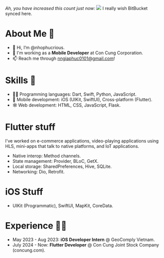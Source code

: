 _Ah, you have increased this count just now: ![](https://komarev.com/ghpvc/?username=nhophucrious)_
I really wish BitBucket synced here.

# About Me 👀
- 👋 Hi, I’m @nhophucrious.
- 👀 I'm working as a **Mobile Developer** at Con Cung Corporation.
- 📫 Reach me through [nngiaphuc0101@gmail.com](mailto:nngiaphuc0101@gmail.com)!

# Skills 🔧
- 🧑‍💻 Programming languages: Dart, Swift, Python, JavaScript.
- 📱 Mobile development: iOS (UIKit, SwiftUI), Cross-platform (Flutter).
- 🕸️ Web development: HTML, CSS, JavaScript, Flask.

# Flutter stuff
I've worked on e-commerce applications, video-playing applications using HLS, mini-apps that talk to native platforms, and IoT applications.
- Native interop: Method channels.
- State management: Provider, BLoC, GetX.
- Local storage: SharedPreferences, Hive, SQLite.
- Networking: Dio, Retrofit.

# iOS Stuff
- UIKit (Programmatic), SwiftUI, MapKit, CoreData.

# Experience 👨‍💼
- May 2023 - Aug 2023: **iOS Developer Intern** @ GeoComply Vietnam.
- July 2024 - Now: **Flutter Developer** @ Con Cung Joint Stock Company (concung.com).
<!---
nhophucrious/nhophucrious is a ✨ special ✨ repository because its `README.md` (this file) appears on your GitHub profile.
You can click the Preview link to take a look at your changes.
--->

